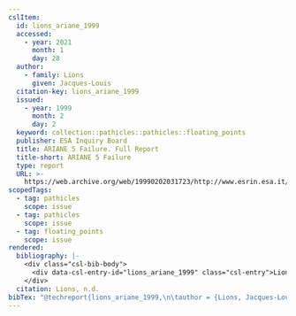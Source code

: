 ```yaml
---
cslItem:
  id: lions_ariane_1999
  accessed:
    - year: 2021
      month: 1
      day: 28
  author:
    - family: Lions
      given: Jacques-Louis
  citation-key: lions_ariane_1999
  issued:
    - year: 1999
      month: 2
      day: 2
  keyword: collection::pathicles::pathicles::floating_points
  publisher: ESA Inquiry Board
  title: ARIANE 5 Failure. Full Report
  title-short: ARIANE 5 Failure
  type: report
  URL: >-
    https://web.archive.org/web/19990202031723/http://www.esrin.esa.it/htdocs/tidc/Press/Press96/ariane5rep.html
scopedTags:
  - tag: pathicles
    scope: issue
  - tag: pathicles
    scope: issue
  - tag: floating_points
    scope: issue
rendered:
  bibliography: |-
    <div class="csl-bib-body">
      <div data-csl-entry-id="lions_ariane_1999" class="csl-entry">Lions, J.-L. n.d.. <i>ARIANE 5 Failure. Full Report</i>. ESA Inquiry Board. https://web.archive.org/web/19990202031723/http://www.esrin.esa.it/htdocs/tidc/Press/Press96/ariane5rep.html</div>
    </div>
  citation: Lions, n.d.
bibTex: "@techreport{lions_ariane_1999,\n\tauthor = {Lions, Jacques-Louis},\n\tinstitution = {ESA Inquiry Board},\n\ttitle = {ARIANE 5 {Failure}. {Full} {Report}},\n}\n\n"
---
```

